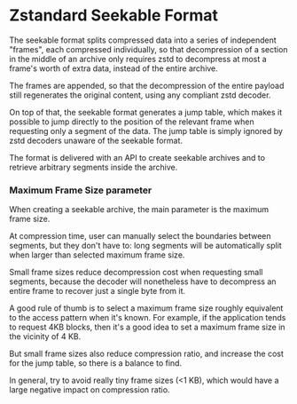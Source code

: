 # Zstandard Seekable Format

The seekable format splits compressed data into a series of independent
"frames", each compressed individually, so that decompression of a section in
the middle of an archive only requires zstd to decompress at most a frame's
worth of extra data, instead of the entire archive.

The frames are appended, so that the decompression of the entire payload still
regenerates the original content, using any compliant zstd decoder.

On top of that, the seekable format generates a jump table, which makes it
possible to jump directly to the position of the relevant frame when requesting
only a segment of the data. The jump table is simply ignored by zstd decoders
unaware of the seekable format.

The format is delivered with an API to create seekable archives and to retrieve
arbitrary segments inside the archive.

### Maximum Frame Size parameter

When creating a seekable archive, the main parameter is the maximum frame size.

At compression time, user can manually select the boundaries between segments,
but they don't have to: long segments will be automatically split when larger
than selected maximum frame size.

Small frame sizes reduce decompression cost when requesting small segments,
because the decoder will nonetheless have to decompress an entire frame to
recover just a single byte from it.

A good rule of thumb is to select a maximum frame size roughly equivalent to the
access pattern when it's known. For example, if the application tends to request
4KB blocks, then it's a good idea to set a maximum frame size in the vicinity of
4 KB.

But small frame sizes also reduce compression ratio, and increase the cost for
the jump table, so there is a balance to find.

In general, try to avoid really tiny frame sizes (<1 KB), which would have a
large negative impact on compression ratio.
